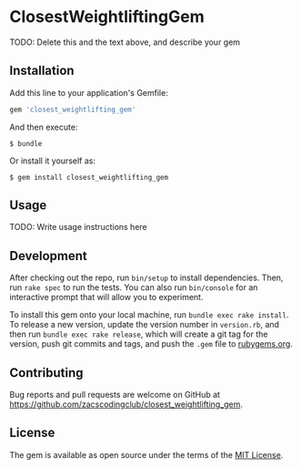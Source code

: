 # ClosestWeightliftingGem

TODO: Delete this and the text above, and describe your gem

## Installation

Add this line to your application's Gemfile:

```ruby
gem 'closest_weightlifting_gem'
```

And then execute:

    $ bundle

Or install it yourself as:

    $ gem install closest_weightlifting_gem

## Usage

TODO: Write usage instructions here

## Development

After checking out the repo, run `bin/setup` to install dependencies. Then, run `rake spec` to run the tests. You can also run `bin/console` for an interactive prompt that will allow you to experiment.

To install this gem onto your local machine, run `bundle exec rake install`. To release a new version, update the version number in `version.rb`, and then run `bundle exec rake release`, which will create a git tag for the version, push git commits and tags, and push the `.gem` file to [rubygems.org](https://rubygems.org).

## Contributing

Bug reports and pull requests are welcome on GitHub at https://github.com/zacscodingclub/closest_weightlifting_gem.


## License

The gem is available as open source under the terms of the [MIT License](http://opensource.org/licenses/MIT).

